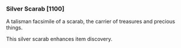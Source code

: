 ### Silver Scarab [1100]

A talisman facsimile of a scarab, the carrier of treasures and precious things.

This silver scarab enhances item discovery.